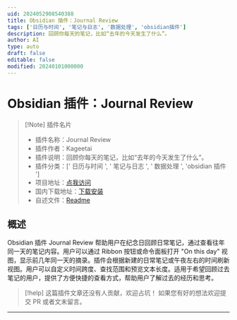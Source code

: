 ```yaml
---
uid: 2024052908540388
title: Obsidian 插件：Journal Review
tags: ['日历与时间', '笔记与日志', '数据处理', 'obsidian插件']
description: 回顾你每天的笔记，比如“去年的今天发生了什么”。
author: AI
type: auto
draft: false
editable: false
modified: 20240101000000
---
```


# Obsidian 插件：Journal Review

> [!Note] 插件名片
> - 插件名称：Journal Review
> - 插件作者：Kageetai
> - 插件说明：回顾你每天的笔记，比如“去年的今天发生了什么”。
> - 插件分类：[' 日历与时间 ', ' 笔记与日志 ', ' 数据处理 ', 'obsidian 插件 ']
> - 项目地址：[点我访问](https://github.com/Kageetai/obsidian-plugin-journal-review)
> - 国内下载地址：[下载安装](https://pkmer.cn/products/plugin/pluginMarket/?journal-review)
> - 自述文件：[Readme](https://ghproxy.net/https://raw.githubusercontent.com/Kageetai/obsidian-plugin-journal-review/master/README.md)

## 概述

Obsidian 插件 Journal Review 帮助用户在纪念日回顾日常笔记，通过查看往年同一天的笔记内容。用户可以通过 Ribbon 按钮或命令面板打开 "On this day" 视图，显示前几年同一天的摘录。插件会根据新建的日常笔记或午夜左右的时间刷新视图。用户可以自定义时间跨度、查找范围和预览文本长度。适用于希望回顾过去笔记的用户，提供了方便快捷的查看方式，帮助用户了解过去的经历和思考。

> [!help]
> 这篇插件文章还没有人贡献，欢迎占坑！
> 如果您有好的想法欢迎提交 PR 或者文末留言。

---



